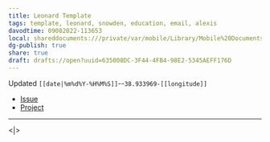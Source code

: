 ```yaml
---
title: Leonard Template
tags: template, leonard, snowden, education, email, alexis
davodtime: 09082022-113653
local: shareddocuments:///private/var/mobile/Library/Mobile%20Documents/iCloud~md~obsidian/Documents/OBSHIDDIAN/drafts/635008DC-3F44-4FB4-98E2-5345AEFF176D.md
dg-publish: true
share: true
draft: drafts://open?uuid=635008DC-3F44-4FB4-98E2-5345AEFF176D
---
```

Updated `[[date|%m%d%Y-%H%M%S]]`--`38.933969-[[longitude]]`

- [Issue](https://github.com/users/extratone/leonard/issues/)
- [Project](https://github.com/users/extratone/projects/16)

---

<|>